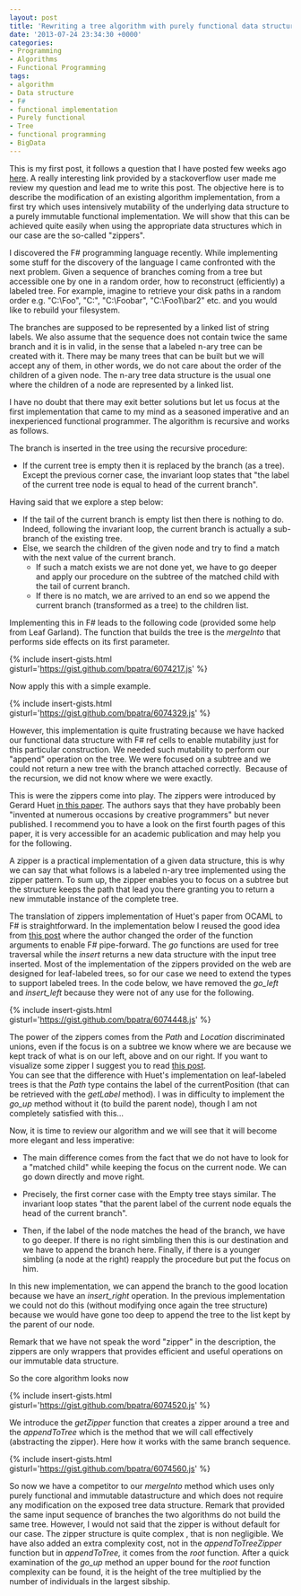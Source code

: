 ```yaml
---
layout: post
title: 'Rewriting a tree algorithm with purely functional data structures: the "zippers".'
date: '2013-07-24 23:34:30 +0000'
categories:
- Programming
- Algorithms
- Functional Programming
tags:
- algorithm
- Data structure
- F#
- functional implementation
- Purely functional
- Tree
- functional programming
- BigData
---
```

This is my first post, it follows a question that I have posted few weeks ago <a title="here" href="http://stackoverflow.com/questions/17364840/implement-tree-builder-with-f">here</a>. A really interesting link provided by a stackoverflow user made me review my question and lead me to write this post. The objective here is to describe the modification of an existing algorithm implementation, from a first try which uses intensively mutability of the underlying data structure to a purely immutable functional implementation. We will show that this can be achieved quite easily when using the appropriate data structures which in our case are the so-called "zippers".

I discovered the F# programming language recently. While implementing some stuff for the discovery of the language I came confronted with the next problem. Given a sequence of branches coming from a tree but accessible one by one in a random order, how to reconstruct (efficiently) a labeled tree. For example, imagine to retrieve your disk paths in a random order e.g. "C:\Foo", "C:\", "C:\Foobar", "C:\Foo1\bar2" etc. and you would like to rebuild your filesystem.

The branches are supposed to be represented by a linked list of string labels. We also assume that the sequence does not contain twice the same branch and it is in valid, in the sense that a labeled n-ary tree can be created with it. There may be many trees that can be built but we will accept any of them, in other words, we do not care about the order of the children of a given node. The n-ary tree data structure is the usual one where the children of a node are represented by a linked list.

I have no doubt that there may exit better solutions but let us focus at the first implementation that came to my mind as a seasoned imperative and an inexperienced functional programmer. The algorithm is recursive and works as follows.

The branch is inserted in the tree using the recursive procedure:

* If the current tree is empty then it is replaced by the branch (as a tree). Except the previous corner case, the invariant loop states that "the label of the current tree node is equal to head of the current branch".<br />

Having said that we explore a step below:

* If the tail of the current branch is empty list then there is nothing to do. Indeed, following the invariant loop, the current branch is actually a sub-branch of the existing tree.<br />
* Else, we search the children of the given node and try to find a match with the next value of the current branch.<br />
  * If such a match exists we are not done yet, we have to go deeper and apply our procedure on the subtree of the matched child with the tail of current branch.<br />
  * If there is no match, we are arrived to an end so we append the current branch (transformed as a tree) to the children list.

Implementing this in F# leads to the following code (provided some help from Leaf Garland). The function that builds the tree is the <em>mergeInto</em>&nbsp;that performs side effects on its first parameter.

{% include insert-gists.html gisturl='https://gist.github.com/bpatra/6074217.js' %}

Now apply this with a simple example.

{% include insert-gists.html gisturl='https://gist.github.com/bpatra/6074329.js' %}

However, this implementation is quite frustrating because we have hacked our functional data structure with F# ref cells to enable mutability just for this particular construction. We needed such mutability to perform our "append" operation on the tree. We were focused on a subtree and we could not return a new tree with the branch attached correctly. &nbsp;Because of the recursion,&nbsp;we did not know where we were exactly.

This is were the zippers come into play. The zippers were introduced by Gerard Huet&nbsp;<a title="in this paper" href="http://www.st.cs.uni-saarland.de/edu/seminare/2005/advanced-fp/docs/huet-zipper.pdf" target="_blank">in this paper</a>. The authors says that they have probably been "invented at numerous occasions by creative programmers" but never published. I recommend you to have a look on the first fourth pages of this paper, it is very accessible for an academic publication and may help you for the following.

A zipper is a practical implementation of a given data structure, this is why we can say that what follows is a labeled n-ary tree implemented using the zipper pattern. To sum up, the zipper enables you to focus on a subtree but the structure keeps the path that lead you there granting you to return a new immutable instance of the complete tree.

The translation of zippers implementation of Huet's paper from OCAML to F# is straightforward. In the implementation below I reused the good idea from <a title="this post" href="http://www.lshift.net/blog/2010/12/30/f-zipper-with-pipe-forward">this post</a> where the author changed the order of the function arguments to enable F# pipe-forward. The <em>go</em> functions are used for tree traversal while the <em>insert</em> returns a new data structure with the input tree inserted. Most of the implementation of the zippers provided on the web are designed for leaf-labeled trees, so for our case we need to extend the types to support labeled trees. In the code below, we have removed the <em>go_left</em> and <em>insert_left</em> because they were not of any use for the following.

{% include insert-gists.html gisturl='https://gist.github.com/bpatra/6074448.js' %}

The power of the zippers comes from the <em>Path</em> and <em>Location</em> discriminated unions, even if the focus is on a subtree we know where we are because we kept track of what is on our left, above and on our right. If you want to visualize some zipper I suggest you to read <a title="this post" href="http://blog.ezyang.com/2010/04/you-could-have-invented-zippers/">this post</a>.<br />
You can see that the difference with Huet's implementation on leaf-labeled trees is that the <em>Path</em> type contains the label of the currentPosition (that can be retrieved with the <em>getLabel</em> method). I was in difficulty to implement the <em>go_up</em> method without it (to build the parent node), though I am not completely satisfied with this...

Now, it is time to review our algorithm and we will see that it will become more elegant and less imperative:
* The main difference comes from the fact that we do not have to look for a "matched child" while keeping the focus on the current node. We can go down directly and move right.

* Precisely, the first corner case with the Empty tree stays similar. The invariant loop states "that the parent label of the current node equals the head of the current branch".

* Then, if the label of the node matches the head of the branch, we have to go deeper. If there is no right simbling then this is our destination and we have to append the branch here. Finally, if there is a younger simbling (a node at the right) reapply the procedure but put the focus on him.

In this new implementation, we can append the branch to the good location because we have an <em>insert_right</em> operation. In the previous implementation we could not do this (without modifying once again the tree structure) because we would have gone too deep to append the tree to the list kept by the parent of our node.

Remark that we have not speak the word "zipper" in the description, the zippers are only wrappers that provides efficient and useful operations on our immutable data structure.

So the core algorithm looks now

{% include insert-gists.html gisturl='https://gist.github.com/bpatra/6074520.js' %}

We introduce the <em>getZipper</em> function that creates a zipper around a tree and the <em>appendToTree</em> which is the method that we will call effectively (abstracting the zipper). Here how it works with the same branch sequence.

{% include insert-gists.html gisturl='https://gist.github.com/bpatra/6074560.js' %}

So now we have a competitor to our <em>mergeInto</em> method which uses only purely functional and immutable datastructure and which does not require any modification on the exposed tree data structure. Remark that provided the same input sequence of branches the two algorithms do not build the same tree. However, I would not said that the zipper is without default for our case. The zipper structure is quite complex , that is non negligible. We have also added an extra complexity cost, not in the <em>appendToTreeZipper</em> function but in <em>appendToTree,</em> it comes&nbsp;from the <em>root</em> function. After a quick examination of the <em>go_up</em> method an upper bound for the <em>root</em> function complexity can be found, it is the height of the tree multiplied by the number of individuals in the largest sibship.

